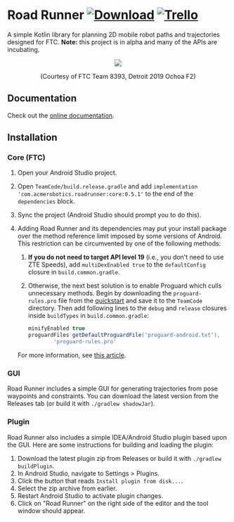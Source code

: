 # Road Runner [![Download](https://api.bintray.com/packages/acmerobotics/maven/road-runner/images/download.svg)](https://bintray.com/acmerobotics/maven/road-runner/_latestVersion) [![Trello](https://img.shields.io/badge/Vote-Trello-%2361BD4F.svg)](https://trello.com/b/Otbui84v/road-runner)

A simple Kotlin library for planning 2D mobile robot paths and trajectories designed for FTC. **Note:** this project is in alpha and many of the APIs are incubating.

<p align="center">
    <img src="doc/image/8393.gif" />
</p>
<p align="center">(Courtesy of FTC Team 8393, Detroit 2019 Ochoa F2)</p>

## Documentation

Check out the [online documentation](https://acme-robotics.gitbook.io/road-runner/).

## Installation

### Core (FTC)

1. Open your Android Studio project.

1. Open `TeamCode/build.release.gradle` and add `implementation 'com.acmerobotics.roadrunner:core:0.5.1'` to the end of the `dependencies` block.

1. Sync the project \(Android Studio should prompt you to do this\).

1. Adding Road Runner and its dependencies may put your install package over the method reference limit imposed by some versions of Android. This restriction can be circumvented by one of the following methods:

    1. **If you do not need to target API level 19** \(i.e., you don't need to use ZTE Speeds\), add `multiDexEnabled true` to the `defaultConfig` closure in `build.common.gradle`.
    1. Otherwise, the next best solution is to enable Proguard which culls unnecessary methods. Begin by downloading the `proguard-rules.pro` file from the [quickstart](https://github.com/acmerobotics/road-runner-quickstart/blob/master/TeamCode/proguard-rules.pro) and save it to the `TeamCode` directory. Then add following lines to the `debug` and `release` closures inside `buildTypes` in `build.common.gradle`:

        ```groovy
        minifyEnabled true
        proguardFiles getDefaultProguardFile('proguard-android.txt'),
                'proguard-rules.pro'
        ```

    For more information, see [this article](https://developer.android.com/studio/build/multidex).

### GUI

Road Runner includes a simple GUI for generating trajectories from pose waypoints and constraints. You can download the latest version from the Releases tab \(or build it with `./gradlew shadowJar`\).

### Plugin

Road Runner also includes a simple IDEA/Android Studio plugin based upon the GUI. Here are some instructions for building and loading the plugin:

1. Download the latest plugin zip from Releases or build it with `./gradlew buildPlugin`.
1. In Android Studio, navigate to Settings &gt; Plugins.
1. Click the button that reads `Install plugin from disk...`.
1. Select the zip archive from earlier.
1. Restart Android Studio to activate plugin changes.
1. Click on "Road Runner" on the right side of the editor and the tool window should appear.
